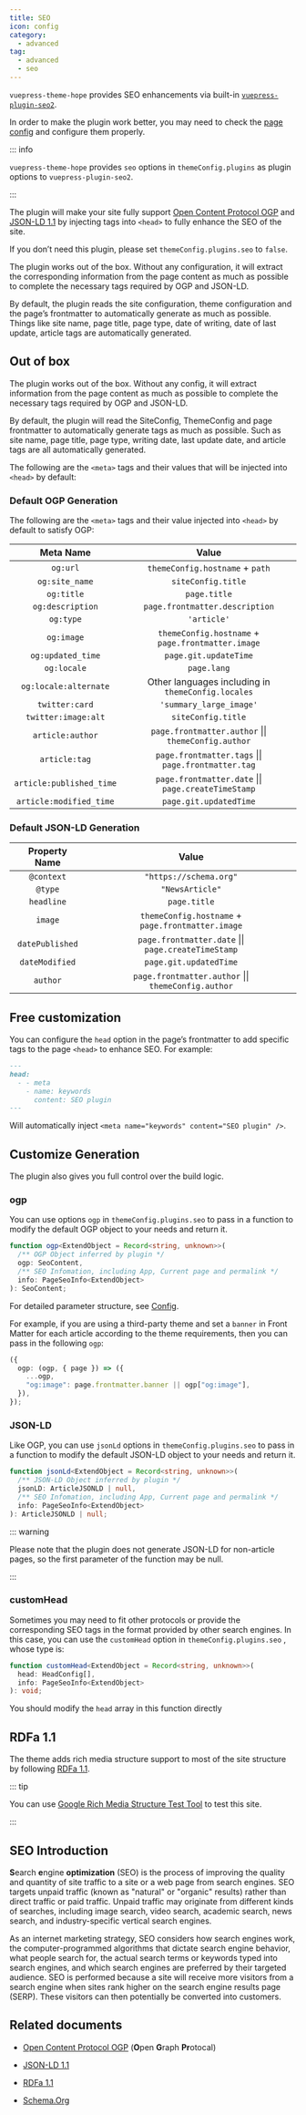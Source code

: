 ```yaml
---
title: SEO
icon: config
category:
  - advanced
tag:
  - advanced
  - seo
---
```


`vuepress-theme-hope` provides SEO enhancements via built-in [`vuepress-plugin-seo2`][seo2].

In order to make the plugin work better, you may need to check the [page config](../../config/page.md#information) and configure them properly.

::: info

`vuepress-theme-hope` provides `seo` options in `themeConfig.plugins` as plugin options to `vuepress-plugin-seo2`.

:::

The plugin will make your site fully support [Open Content Protocol OGP](https://ogp.me/) and [JSON-LD 1.1](https://www.w3.org/TR/json-ld-api/) by injecting tags into `<head>` to fully enhance the SEO of the site.

If you don’t need this plugin, please set `themeConfig.plugins.seo` to `false`.

<!-- more -->

The plugin works out of the box. Without any configuration, it will extract the corresponding information from the page content as much as possible to complete the necessary tags required by OGP and JSON-LD.

By default, the plugin reads the site configuration, theme configuration and the page’s frontmatter to automatically generate as much as possible. Things like site name, page title, page type, date of writing, date of last update, article tags are automatically generated.

## Out of box

The plugin works out of the box. Without any config, it will extract information from the page content as much as possible to complete the necessary tags required by OGP and JSON-LD.

By default, the plugin will read the SiteConfig, ThemeConfig and page frontmatter to automatically generate tags as much as possible. Such as site name, page title, page type, writing date, last update date, and article tags are all automatically generated.

The following are the `<meta>` tags and their values that will be injected into `<head>` by default:

### Default OGP Generation

The following are the `<meta>` tags and their value injected into `<head>` by default to satisfy OGP:

|        Meta Name         |                        Value                        |
| :----------------------: | :-------------------------------------------------: |
|         `og:url`         |           `themeConfig.hostname` + `path`           |
|      `og:site_name`      |                 `siteConfig.title`                  |
|        `og:title`        |                    `page.title`                     |
|     `og:description`     |           `page.frontmatter.description`            |
|        `og:type`         |                     `'article'`                     |
|        `og:image`        |  `themeConfig.hostname` + `page.frontmatter.image`  |
|    `og:updated_time`     |                `page.git.updateTime`                |
|       `og:locale`        |                     `page.lang`                     |
|  `og:locale:alternate`   | Other languages including in `themeConfig.locales`  |
|      `twitter:card`      |               `'summary_large_image'`               |
|   `twitter:image:alt`    |                 `siteConfig.title`                  |
|     `article:author`     | `page.frontmatter.author` \|\| `themeConfig.author` |
|      `article:tag`       | `page.frontmatter.tags` \|\| `page.frontmatter.tag` |
| `article:published_time` | `page.frontmatter.date` \|\| `page.createTimeStamp` |
| `article:modified_time`  |               `page.git.updatedTime`                |

### Default JSON-LD Generation

|  Property Name  |                        Value                        |
| :-------------: | :-------------------------------------------------: |
|   `@context`    |               `"https://schema.org"`                |
|     `@type`     |                   `"NewsArticle"`                   |
|   `headline`    |                    `page.title`                     |
|     `image`     |  `themeConfig.hostname` + `page.frontmatter.image`  |
| `datePublished` | `page.frontmatter.date` \|\| `page.createTimeStamp` |
| `dateModified`  |               `page.git.updatedTime`                |
|    `author`     | `page.frontmatter.author` \|\| `themeConfig.author` |

## Free customization

You can configure the `head` option in the page’s frontmatter to add specific tags to the page `<head>` to enhance SEO.
For example:

```md
---
head:
  - - meta
    - name: keywords
      content: SEO plugin
---
```

Will automatically inject `<meta name="keywords" content="SEO plugin" />`.

## Customize Generation

The plugin also gives you full control over the build logic.

### ogp

You can use options `ogp` in `themeConfig.plugins.seo` to pass in a function to modify the default OGP object to your needs and return it.

```ts
function ogp<ExtendObject = Record<string, unknown>>(
  /** OGP Object inferred by plugin */
  ogp: SeoContent,
  /** SEO Infomation, including App, Current page and permalink */
  info: PageSeoInfo<ExtendObject>
): SeoContent;
```

For detailed parameter structure, see [Config][seo2-config].

For example, if you are using a third-party theme and set a `banner` in Front Matter for each article according to the theme requirements, then you can pass in the following `ogp`:

```ts
({
  ogp: (ogp, { page }) => ({
    ...ogp,
    "og:image": page.frontmatter.banner || ogp["og:image"],
  }),
});
```

### JSON-LD

Like OGP, you can use `jsonLd` options in `themeConfig.plugins.seo` to pass in a function to modify the default JSON-LD object to your needs and return it.

```ts
function jsonLd<ExtendObject = Record<string, unknown>>(
  /** JSON-LD Object inferred by plugin */
  jsonLD: ArticleJSONLD | null,
  /** SEO Infomation, including App, Current page and permalink */
  info: PageSeoInfo<ExtendObject>
): ArticleJSONLD | null;
```

::: warning

Please note that the plugin does not generate JSON-LD for non-article pages, so the first parameter of the function may be null.

:::

### customHead

Sometimes you may need to fit other protocols or provide the corresponding SEO tags in the format provided by other search engines. In this case, you can use the `customHead` option in `themeConfig.plugins.seo` , whose type is:

```ts
function customHead<ExtendObject = Record<string, unknown>>(
  head: HeadConfig[],
  info: PageSeoInfo<ExtendObject>
): void;
```

You should modify the `head` array in this function directly

## RDFa 1.1

The theme adds rich media structure support to most of the site structure by following [RDFa 1.1](https://www.w3.org/TR/rdfa-primer/).

::: tip

You can use [Google Rich Media Structure Test Tool](https://search.google.com/test/rich-results) to test this site.

:::

## SEO Introduction

**S**earch **e**ngine **optimization** (SEO) is the process of improving the quality and quantity of site traffic to a site or a web page from search engines. SEO targets unpaid traffic (known as "natural" or "organic" results) rather than direct traffic or paid traffic. Unpaid traffic may originate from different kinds of searches, including image search, video search, academic search, news search, and industry-specific vertical search engines.

As an internet marketing strategy, SEO considers how search engines work, the computer-programmed algorithms that dictate search engine behavior, what people search for, the actual search terms or keywords typed into search engines, and which search engines are preferred by their targeted audience. SEO is performed because a site will receive more visitors from a search engine when sites rank higher on the search engine results page (SERP). These visitors can then potentially be converted into customers.

## Related documents

- [Open Content Protocol OGP](https://ogp.me/) (**O**pen **G**raph **Pr**otocal)

- [JSON-LD 1.1](https://www.w3.org/TR/json-ld-api/)

- [RDFa 1.1](https://www.w3.org/TR/rdfa-primer/)

- [Schema.Org](https://schema.org/)

[seo2]: https://vuepress-theme-hope.github.io/v2/seo/
[seo2-config]: https://vuepress-theme-hope.github.io/v2/seo/config.html
